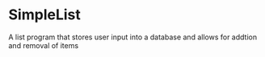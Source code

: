 # SimpleList

A list program that stores user input into a database and allows for addtion and removal of items
